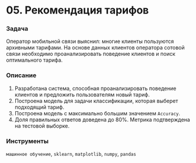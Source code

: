 # 05. Рекомендация тарифов

### Задача

Оператор мобильной связи выяснил: многие клиенты пользуются архивными тарифами. На основе данных клиентов оператора сотовой связи необходимо проанализировать поведение клиентов и поиск оптимального тарифа.

### Описание

1. Разработана система, способная проанализировать поведение клиентов и предложить пользователям новый тариф.
2. Построена модель для задачи классификации, которая выберет подходящий тариф. 
3. Построена модель с максимально большим значением `Accuracy`. 
4. Доля правильных ответов доведена до 80%. Метрика подтверждена на тестовой выборке.

### Инструменты

`машинное обучение`, `sklearn`, `matplotlib`, `numpy`, `pandas`